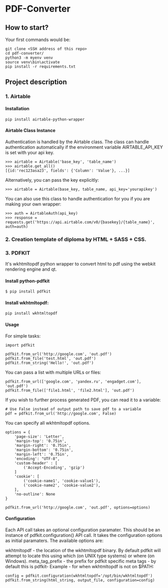 # PDF-Converter

## How to start?
Your first commands would be:
```
git clone <SSH address of this repo>
cd pdf-converter/
python3 -m myenv venv
source venv\bin\activate
pip install -r requirements.txt
```
## Project description
### 1. Airtable
#### Installation
```
pip install airtable-python-wrapper
```
#### Airtable Class Instance

Authentication is handled by the Airtable class. 
The class can handle authentication automatically if the environment variable AIRTABLE_API_KEY is set with your api key.
```
>>> airtable = Airtable('base_key', 'table_name')
>>> airtable.get_all()
[{id:'rec123asa23', fields': {'Column': 'Value'}, ...}]
```
Alternatively, you can pass the key explicitly:
```
>>> airtable = Airtable(base_key, table_name, api_key='yourapikey')
```
You can also use this class to handle authentication for you if you are making your own wrapper:
```
>>> auth = AirtableAuth(api_key)
>>> response = requests.get('https://api.airtable.com/v0/{basekey}/{table_name}', auth=auth)
```
### 2. Creation template of diploma by HTML + SASS + CSS.
### 3. PDFKIT
It's wkhtmltopdf python wrapper to convert html to pdf using the webkit rendering engine and qt.
#### Install python-pdfkit
```
$ pip install pdfkit
```
#### Install wkhtmltopdf:
```
pip install wkhtmltopdf
```
#### Usage
For simple tasks:
```
import pdfkit

pdfkit.from_url('http://google.com', 'out.pdf')
pdfkit.from_file('test.html', 'out.pdf')
pdfkit.from_string('Hello!', 'out.pdf')
```
You can pass a list with multiple URLs or files:
```
pdfkit.from_url(['google.com', 'yandex.ru', 'engadget.com'], 'out.pdf')
pdfkit.from_file(['file1.html', 'file2.html'], 'out.pdf')
```
If you wish to further process generated PDF, you can read it to a variable:
```
# Use False instead of output path to save pdf to a variable
pdf = pdfkit.from_url('http://google.com', False)
```
You can specify all wkhtmltopdf options.
```
options = {
    'page-size': 'Letter',
    'margin-top': '0.75in',
    'margin-right': '0.75in',
    'margin-bottom': '0.75in',
    'margin-left': '0.75in',
    'encoding': "UTF-8",
    'custom-header' : [
        ('Accept-Encoding', 'gzip')
    ]
    'cookie': [
        ('cookie-name1', 'cookie-value1'),
        ('cookie-name2', 'cookie-value2'),
    ],
    'no-outline': None
}

pdfkit.from_url('http://google.com', 'out.pdf', options=options)
```
#### Configuration
Each API call takes an optional configuration paramater. This should be an instance of pdfkit.configuration() API call. It takes the configuration options as initial paramaters. The available options are:

wkhtmltopdf - the location of the wkhtmltopdf binary. By default pdfkit will attempt to locate this using which (on UNIX type systems) or where (on Windows).
meta_tag_prefix - the prefix for pdfkit specific meta tags - by default this is pdfkit-
Example - for when wkhtmltopdf is not on $PATH:
```
config = pdfkit.configuration(wkhtmltopdf='/opt/bin/wkhtmltopdf')
pdfkit.from_string(html_string, output_file, configuration=config)
```